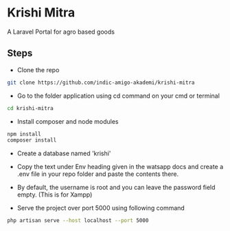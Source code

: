 # Krishi Mitra

A Laravel Portal for agro based goods

## Steps

- Clone the repo

```bash
git clone https://github.com/indic-amigo-akademi/krishi-mitra
```

- Go to the folder application using cd command on your cmd or terminal

```bash
cd krishi-mitra
```

- Install composer and node modules

```bash
npm install
composer install
```

- Create a database named 'krishi'

- Copy the text under Env heading given in the watsapp docs and create a .env file in your repo folder and paste the contents there.

- By default, the username is root and you can leave the password field empty. (This is for Xampp)

- Serve the project over port 5000 using following command

```bash
php artisan serve --host localhost --port 5000
```
